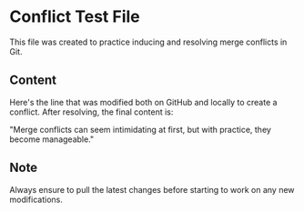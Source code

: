 # Conflict Test File

This file was created to practice inducing and resolving merge conflicts in Git.

## Content
Here's the line that was modified both on GitHub and locally to create a conflict. After resolving, the final content is:

"Merge conflicts can seem intimidating at first, but with practice, they become manageable."

## Note
Always ensure to pull the latest changes before starting to work on any new modifications.
